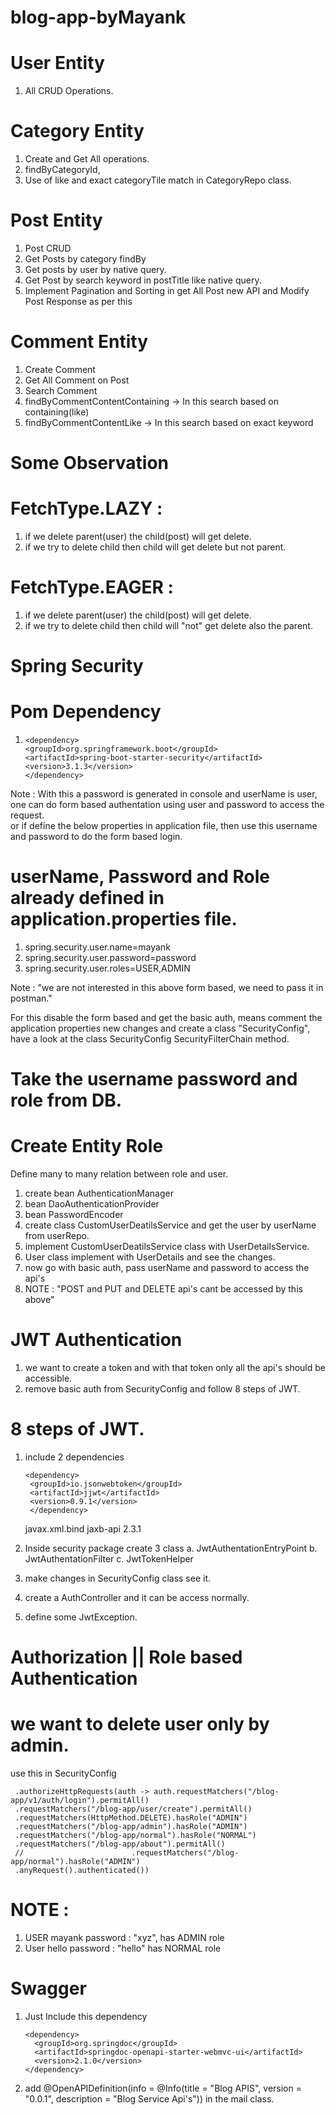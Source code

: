 # blog-app-byMayank
#

# User Entity 
1. All CRUD Operations.


# Category Entity 
1. Create and Get All operations. 
2. findByCategoryId, 
3. Use of like and exact categoryTile match in CategoryRepo class. 


# Post Entity 
1. Post CRUD
2. Get Posts by category findBy
3. Get posts by user by native query.
4. Get Post by search keyword in postTitle like native query.
5. Implement Pagination and Sorting in get All Post new API and Modify Post Response as per this

# Comment Entity
1. Create Comment
2. Get All Comment on Post 
3. Search Comment
4. findByCommentContentContaining -> In this search based on containing(like)
5. findByCommentContentLike ->  In this search based on exact keyword

# Some Observation
# FetchType.LAZY :
1. if we delete parent(user) the child(post) will get delete.
2. if we try to delete child then child will get delete but not parent.

# FetchType.EAGER :
1. if we delete parent(user) the child(post) will get delete.
2. if we try to delete child then child will "not" get delete also the parent.




# Spring Security

# Pom Dependency
1.     <dependency>
       <groupId>org.springframework.boot</groupId>
       <artifactId>spring-boot-starter-security</artifactId>
       <version>3.1.3</version>
       </dependency>

Note : With this a password is generated in console and userName is user, one can do form based authentation using user and password to access the request.  
or if define the below properties in application file, then use this username and password to do the form based login.
# userName, Password and Role already defined in application.properties file.
1. spring.security.user.name=mayank
2. spring.security.user.password=password
3. spring.security.user.roles=USER,ADMIN

Note : "we are not interested in this above form based, we need to pass it in postman."

For this disable the form based and get the basic auth, means comment the application properties new changes 
and create a class "SecurityConfig", have a look at the class SecurityConfig SecurityFilterChain method.

# Take the username password and role from DB.

# Create Entity Role
Define many to many relation between role and user.
1. create bean AuthenticationManager
2. bean DaoAuthenticationProvider
3. bean PasswordEncoder
4. create class CustomUserDeatilsService and get the user by userName from userRepo.
5. implement CustomUserDeatilsService class with UserDetailsService.
6. User class implement with UserDetails and see the changes.
7. now go with basic auth, pass userName and password to access the api's
8. NOTE : "POST and PUT and DELETE api's cant be accessed by this above" 


# JWT Authentication
1. we want to create a token and with that token only all the api's should be accessible.
2. remove basic auth from SecurityConfig and follow 8 steps of JWT.

# 8 steps of JWT.
1. include 2 dependencies

       <dependency>
        <groupId>io.jsonwebtoken</groupId>
        <artifactId>jjwt</artifactId>
        <version>0.9.1</version>
        </dependency>

   	<dependency>
   		<groupId>javax.xml.bind</groupId>
   		<artifactId>jaxb-api</artifactId>
   		<version>2.3.1</version>
   	</dependency>

2. Inside security package create 3 class
 a. JwtAuthentationEntryPoint
 b. JwtAuthentationFilter
 c. JwtTokenHelper
3. make changes in SecurityConfig class see it.
4. create a AuthController and it can be access normally.
5. define some JwtException.

# Authorization || Role based Authentication
# we want to delete user only by admin.
use this in SecurityConfig

     .authorizeHttpRequests(auth -> auth.requestMatchers("/blog-app/v1/auth/login").permitAll()
     .requestMatchers("/blog-app/user/create").permitAll()
     .requestMatchers(HttpMethod.DELETE).hasRole("ADMIN")
     .requestMatchers("/blog-app/admin").hasRole("ADMIN")
     .requestMatchers("/blog-app/normal").hasRole("NORMAL")
     .requestMatchers("/blog-app/about").permitAll()
     //                        .requestMatchers("/blog-app/normal").hasRole("ADMIN")
     .anyRequest().authenticated())

# NOTE : 
1.    USER mayank password : "xyz", has ADMIN role
2.    User hello password : "hello" has NORMAL role 

# Swagger
1. Just Include this dependency

       <dependency>
         <groupId>org.springdoc</groupId>
         <artifactId>springdoc-openapi-starter-webmvc-ui</artifactId>
         <version>2.1.0</version>
       </dependency>

2. add @OpenAPIDefinition(info = @Info(title = "Blog APIS", version = "0.0.1", description = "Blog Service Api's"))
   in the mail class.


